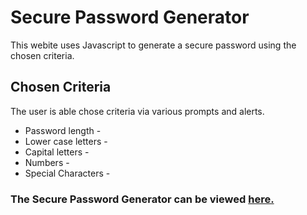 # Secure Password Generator

This webite uses Javascript to generate a secure password using the chosen criteria.

## Chosen Criteria
The user is able chose criteria via various prompts and alerts.

* Password length -
* Lower case letters -
* Capital letters -
* Numbers -
* Special Characters -

### The Secure Password Generator can be viewed [here.](https://rrrossettiii.github.io/hw3-password-generator/)
